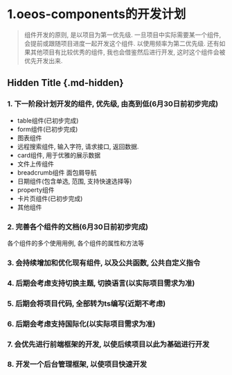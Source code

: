 # 1.oeos-components的开发计划

> 组件开发的原则, 是以项目为第一优先级. 一旦项目中实际需要某一个组件, 会提前或跟随项目进度一起开发这个组件. 以使用频率为第二优先级. 还有如果其他项目有比较优秀的组件, 我也会借鉴然后进行开发, 这时这个组件会被优先开发出来.

## Hidden Title {.md-hidden}

### 1. 下一阶段计划开发的组件, 优先级, 由高到低(6月30日前初步完成)

- table组件(已初步完成)
- form组件(已初步完成)
- 图表组件
- 远程搜索组件, 输入字符, 请求接口, 返回数据.
- card组件, 用于优雅的展示数据
- 文件上传组件
- breadcrumb组件 面包屑导航
- 日期组件(包含单选, 范围, 支持快速选择等)
- property组件
- 卡片页组件(已初步完成)
- 其他组件

### 2. 完善各个组件的文档(6月30日前初步完成)

各个组件的多个使用用例, 各个组件的属性和方法等

### 3. 会持续增加和优化现有组件, 以及公共函数, 公共自定义指令

### 4. 后期会考虑支持切换主题, 切换语言(以实际项目需求为准)

### 5. 后期会将项目代码, 全部转为ts编写(近期不考虑)

### 6. 后期会考虑支持国际化(以实际项目需求为准)

### 7. 会优先进行前端框架的开发, 以使后续项目以此为基础进行开发

### 8. 开发一个后台管理框架, 以使项目快速开发
